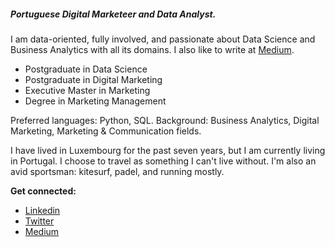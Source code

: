 ##### Portuguese Digital Marketeer and Data Analyst.
I am data-oriented, fully involved, and passionate about Data Science and Business Analytics with all its domains. I also like to write at [Medium](https://bit.ly/3gDC5Sp).

- Postgraduate in Data Science
- Postgraduate in Digital Marketing
- Executive Master in Marketing
- Degree in Marketing Management

Preferred languages: Python, SQL.
Background: Business Analytics, Digital Marketing, Marketing & Communication fields. 

I have lived in Luxembourg for the past seven years, but I am currently living in Portugal. 
I choose to travel as something I can't live without. I'm also an avid sportsman: kitesurf, padel, and running mostly.

**Get connected:**

- [Linkedin](http://bit.ly/2ybRqYT)
- [Twitter](https://bit.ly/3gAwMTP)
- [Medium](https://bit.ly/3gDC5Sp)
